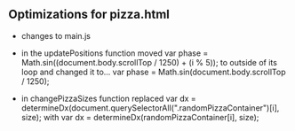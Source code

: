 Optimizations for pizza.html
------------------------------------------------------------------------
- changes to main.js

- in the updatePositions function
	moved   var phase = Math.sin((document.body.scrollTop / 1250) + (i % 5));
	to outside of its loop and changed it to...
	var phase = Math.sin(document.body.scrollTop / 1250);

- in changePizzaSizes function
	replaced var dx = determineDx(document.querySelectorAll(".randomPizzaContainer")[i], size);
    with var dx = determineDx(randomPizzaContainer[i], size);